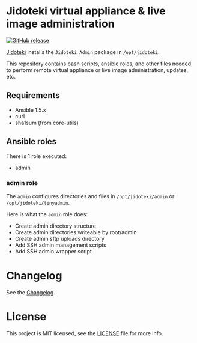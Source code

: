 # Jidoteki virtual appliance & live image administration

[![GitHub release](https://img.shields.io/github/release/unscramble/jidoteki-admin.svg)](https://jidoteki.com)

[Jidoteki](https://jidoteki.com) installs the `Jidoteki Admin` package in `/opt/jidoteki`.

This repository contains bash scripts, ansible roles, and other files needed to perform remote virtual appliance or live image administration, updates, etc.

## Requirements

* Ansible 1.5.x
* curl
* sha1sum (from core-utils)

## Ansible roles

There is 1 role executed:

  - admin

### admin role

The `admin` configures directories and files in `/opt/jidoteki/admin` or `/opt/jidoteki/tinyadmin`.

Here is what the `admin` role does:

  * Create admin directory structure
  * Create admin directories writeable by root/admin
  * Create admin sftp uploads directory
  * Add SSH admin management scripts
  * Add SSH admin wrapper script

# Changelog

See the [Changelog](CHANGELOG.md).

# License

This project is MIT licensed, see the [LICENSE](LICENSE) file for more info.
